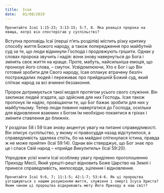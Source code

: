 ```yaml
---
title:  Ісая
date:   01/08/2019
---
```


`Прочитайте Ісаї 1:15-23; 3:13-15; 5:7, 8. Яка реакція пророка на явища, котрі він спостерігав у суспільстві?`

Вступна проповідь Ісаї (перші п’ять розділів) містить різку критику способу життя Божого народу, а також попередження про майбутній суд за те, що люди відкинули Господа і продовжують грішити. Однак у словах пророка звучить і надія: вони знову навернуться до Бога і змінять своє життя на краще. Проте, мабуть, найсильніша емоція, що пронизує його слова, – смуток. Усвідомлюючи, Хто є Бог і що Він готовий зробити для Свого народу, Ісая оплакує втрачену безліч постраждалих людей і переживає про прийдешній Божий суд, який спіткає народ за всі вчинені беззаконня.

Пророк дотримується такої моделі протягом усього свого служіння. Він закликає людей згадати, що здійснив для них Господь. Ісая також пропонує їм надію, провіщаючи те, що Бог бажає зробити для них у майбутньому. Тепер люди повинні навертатися до Господа, оскільки для відновлення взаємин з Богом їм необхідно покаятися в гріхах і змінити ставлення до ближніх.

У розділах 58 і 59 Ісая знову акцентує увагу на питанні справедливості. Він описує суспільство, у якому «і правосуддя назад відступилося, а справедливість здалека стоїть, бо на майдані спіткнулася істина, правда ж не може прийти» (Ісаї 59:14). Однак він стверджує, що Бог знає про це і спасе Свій народ – «прийде Викупитель» (Ісаї 59:20).

Упродовж усієї книги Ісаї особливу увагу приділено проголошенню Приходу Месії, Який урешті-решт відновить Боже Царство на Землі і принесе справедливість, милосердя, зцілення і відновлення.

`Прочитайте Ісаї 9:6, 7; 11:1-5; 42:1-7; 53:4-6. Як ці пророцтва узгоджуються з нашим розумінням життя, служіння і смерті Ісуса Христа? Яким чином ці пророцтва відкривають мету Його Приходу в наш світ?`

